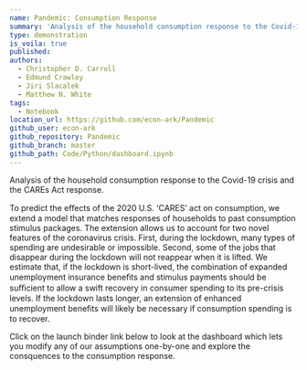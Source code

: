 ```yaml
---
name: Pandemic: Consumption Response
summary: 'Analysis of the household consumption response to the Covid-19 crisis and the CAREs Act response'
type: demonstration
is_voila: true
published:
authors:
  - Christopher D. Carroll
  - Edmund Crawley
  - Jiri Slacalek
  - Matthew N. White
tags:
  - Notebook
location_url: https://github.com/econ-ark/Pandemic
github_user: econ-ark
github_repository: Pandemic
github_branch: master
github_path: Code/Python/dashboard.ipynb
---
```


Analysis of the household consumption response to the Covid-19 crisis and the CAREs Act response.

To predict the eﬀects of the 2020 U.S. ‘CARES’ act on consumption, we extend a model that matches responses of households to past consumption stimulus packages. The extension allows us to account for two novel features of the coronavirus crisis. First, during the lockdown, many types of spending are undesirable or impossible. Second, some of the jobs that disappear during the lockdown will not reappear when it is lifted. We estimate that, if the lockdown is short-lived, the combination of expanded unemployment insurance beneﬁts and stimulus payments should be suﬃcient to allow a swift recovery in consumer spending to its pre-crisis levels. If the lockdown lasts longer, an extension of enhanced unemployment beneﬁts will likely be necessary if consumption spending is to recover.

Click on the launch binder link below to look at the dashboard which lets you modify any of our assumptions one-by-one and explore the consquences to the consumption response. 


